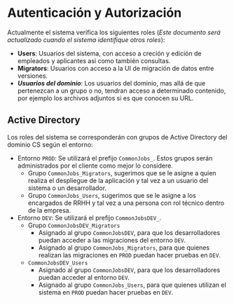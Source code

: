 ﻿# Autenticación y Autorización

Actualmente el sistema verifica los siguientes roles (_Este documento será actualizado cuando el sistema identifique otros roles_):

* **Users**: Usuarios del sistema, con acceso a creción y edición de empleados y aplicantes asi como también consultas.
* **Migrators**: Usuarios con acceso a la UI de migración de datos entre versiones.
* **_Usuarios del dominio_**: Los usuarios del dominio, mas allá de que pertenezcan a un grupo o no, tendran acceso a determinado contenido, por ejemplo los archivos adjuntos si es que conocen su URL.



## Active Directory

Los roles del sistema se corresponderán con grupos de Active Directory del dominio CS según el entorno:

* Entorno `PROD`: Se utilizará el prefijo `CommonJobs_`. Estos grupos serán administrados por el cliente como mejor lo considere.
  * Grupo `CommonJobs_Migrators`, sugerimos que se le asigne a quien realiza el despliegue de la aplicación y tal vez a un usuario del sistema o un desarrollador.
  * Grupo `CommonJobs_Users`, sugerimos que se le asigne a los encargados de RRHH y tal vez a una persona con rol técnico dentro de la empresa.
* Entorno `DEV`: Se utilizará el prefijo `CommonJobsDEV_`.
  * Grupo `CommonJobsDEV_Migrators` 
     * Asignado al grupo `CommonJobsDEV`, para que los desarrolladores puedan acceder a las migraciones del entorno `DEV`.
     * Asignado al grupo `CommonJobs_Migrators`, para que quienes realizan las migraciones en `PROD` puedan hacer pruebas en `DEV`.
  * `CommonJobsDEV_Users`
     * Asignado al grupo `CommonJobsDEV`, para que los desarrolladores puedan acceder al entorno `DEV`.
     * Asignado al grupo `CommonJobs_Users`, para que quienes utilizan el sistema en `PROD` puedan hacer pruebas en `DEV`.

